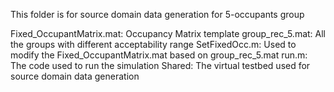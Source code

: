 This folder is for source domain data generation for 5-occupants group

Fixed_OccupantMatrix.mat: Occupancy Matrix template
group_rec_5.mat: All the groups with different acceptability range
SetFixedOcc.m: Used to modify the Fixed_OccupantMatrix.mat based on group_rec_5.mat
run.m: The code used to run the simulation
Shared: The virtual testbed used for source domain data generation
